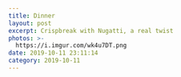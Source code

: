 ```yaml
---
title: Dinner
layout: post
excerpt: Crispbreak with Nugatti, a real twist
photos: >-
  https://i.imgur.com/wk4u7DT.png
date: 2019-10-11 23:11:14
category: 2019-10-11
---
```

